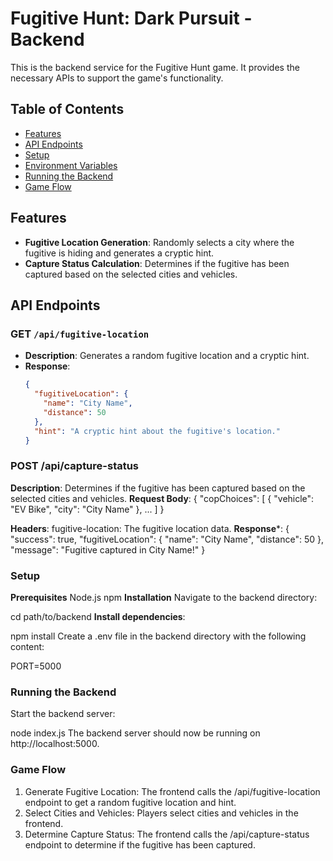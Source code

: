 # Fugitive Hunt: Dark Pursuit - Backend

This is the backend service for the Fugitive Hunt game. It provides the necessary APIs to support the game's functionality.

## Table of Contents
- [Features](#features)
- [API Endpoints](#api-endpoints)
- [Setup](#setup)
- [Environment Variables](#environment-variables)
- [Running the Backend](#running-the-backend)
- [Game Flow](#game-flow)

## Features

- **Fugitive Location Generation**: Randomly selects a city where the fugitive is hiding and generates a cryptic hint.
- **Capture Status Calculation**: Determines if the fugitive has been captured based on the selected cities and vehicles.

## API Endpoints

### GET `/api/fugitive-location`
- **Description**: Generates a random fugitive location and a cryptic hint.
- **Response**:
  ```json
  {
    "fugitiveLocation": {
      "name": "City Name",
      "distance": 50
    },
    "hint": "A cryptic hint about the fugitive's location."
  }

### POST /api/capture-status
**Description**: Determines if the fugitive has been captured based on the selected cities and vehicles.
**Request Body**:
{
  "copChoices": [
    {
      "vehicle": "EV Bike",
      "city": "City Name"
    },
    ...
  ]
}

**Headers**:
fugitive-location: The fugitive location data.
**Response***:
{
  "success": true,
  "fugitiveLocation": {
    "name": "City Name",
    "distance": 50
  },
  "message": "Fugitive captured in City Name!"
}


### Setup
**Prerequisites**
Node.js
npm
**Installation**
Navigate to the backend directory:


cd path/to/backend
**Install dependencies**:


npm install
Create a .env file in the backend directory with the following content:


PORT=5000
### Running the Backend
Start the backend server:

node index.js
The backend server should now be running on http://localhost:5000.

### Game Flow
1. Generate Fugitive Location: The frontend calls the /api/fugitive-location endpoint to get a random fugitive location and hint.
2. Select Cities and Vehicles: Players select cities and vehicles in the frontend.
3. Determine Capture Status: The frontend calls the /api/capture-status endpoint to determine if the fugitive has been captured.